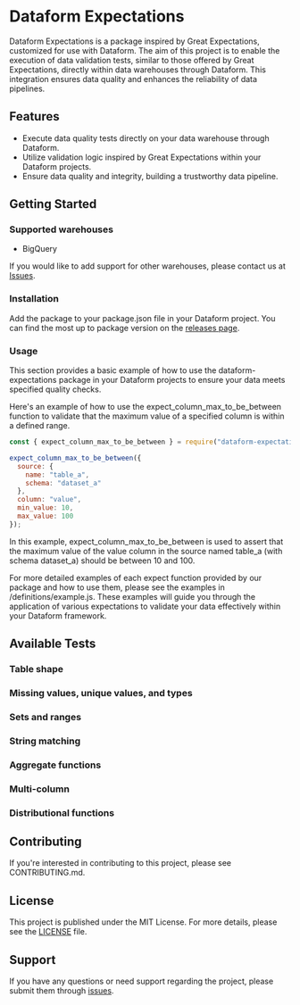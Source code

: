 # Dataform Expectations

Dataform Expectations is a package inspired by Great Expectations, customized for use with Dataform. The aim of this project is to enable the execution of data validation tests, similar to those offered by Great Expectations, directly within data warehouses through Dataform. This integration ensures data quality and enhances the reliability of data pipelines.

## Features

- Execute data quality tests directly on your data warehouse through Dataform.
- Utilize validation logic inspired by Great Expectations within your Dataform projects.
- Ensure data quality and integrity, building a trustworthy data pipeline.

## Getting Started

### Supported warehouses

- BigQuery

If you would like to add support for other warehouses, please contact us at [Issues](https://github.com/ota2000/dataform-expectations/issues).

### Installation

Add the package to your package.json file in your Dataform project. You can find the most up to package version on the [releases page](https://github.com/ota2000/dataform-expectations/releases).

### Usage

This section provides a basic example of how to use the dataform-expectations package in your Dataform projects to ensure your data meets specified quality checks.

Here's an example of how to use the expect_column_max_to_be_between function to validate that the maximum value of a specified column is within a defined range.

```javascript
const { expect_column_max_to_be_between } = require("dataform-expectations");

expect_column_max_to_be_between({
  source: {
    name: "table_a",
    schema: "dataset_a"
  },
  column: "value",
  min_value: 10,
  max_value: 100
});
```

In this example, expect_column_max_to_be_between is used to assert that the maximum value of the value column in the source named table_a (with schema dataset_a) should be between 10 and 100.

For more detailed examples of each expect function provided by our package and how to use them, please see the examples in /definitions/example.js. These examples will guide you through the application of various expectations to validate your data effectively within your Dataform framework.

## Available Tests

### Table shape

### Missing values, unique values, and types

### Sets and ranges

### String matching

### Aggregate functions

### Multi-column

### Distributional functions

## Contributing

If you're interested in contributing to this project, please see CONTRIBUTING.md.

## License

This project is published under the MIT License. For more details, please see the [LICENSE](https://github.com/ota2000/dataform-expectations/blob/main/LICENSE) file.

## Support

If you have any questions or need support regarding the project, please submit them through [issues](https://github.com/ota2000/dataform-expectations/issues).
